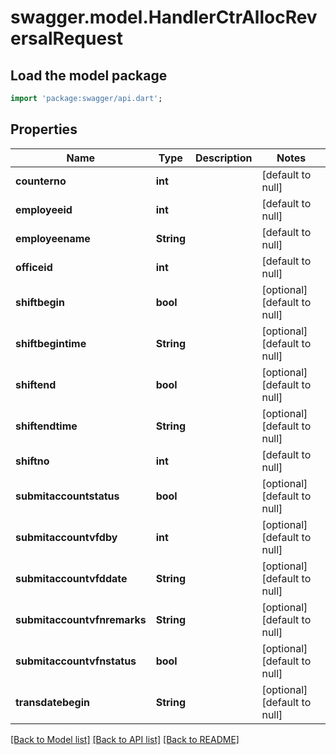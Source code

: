 # swagger.model.HandlerCtrAllocReversalRequest

## Load the model package
```dart
import 'package:swagger/api.dart';
```

## Properties
Name | Type | Description | Notes
------------ | ------------- | ------------- | -------------
**counterno** | **int** |  | [default to null]
**employeeid** | **int** |  | [default to null]
**employeename** | **String** |  | [default to null]
**officeid** | **int** |  | [default to null]
**shiftbegin** | **bool** |  | [optional] [default to null]
**shiftbegintime** | **String** |  | [optional] [default to null]
**shiftend** | **bool** |  | [optional] [default to null]
**shiftendtime** | **String** |  | [optional] [default to null]
**shiftno** | **int** |  | [default to null]
**submitaccountstatus** | **bool** |  | [optional] [default to null]
**submitaccountvfdby** | **int** |  | [optional] [default to null]
**submitaccountvfddate** | **String** |  | [optional] [default to null]
**submitaccountvfnremarks** | **String** |  | [optional] [default to null]
**submitaccountvfnstatus** | **bool** |  | [optional] [default to null]
**transdatebegin** | **String** |  | [optional] [default to null]

[[Back to Model list]](../README.md#documentation-for-models) [[Back to API list]](../README.md#documentation-for-api-endpoints) [[Back to README]](../README.md)

